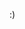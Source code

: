 :)

<!---
Setvizan/Setvizan is a ✨ special ✨ repository because its `README.md` (this file) appears on your GitHub profile.
You can click the Preview link to take a look at your changes.
--->
